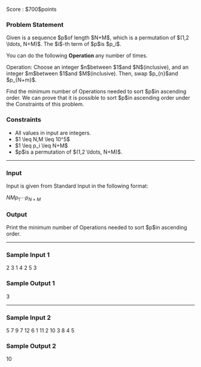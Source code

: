 
<div>

<span>

<span>

<p>
Score : $700$points
</p>

<div>

<section>

### **Problem Statement**

<p>
Given is a sequence $p$of length $N+M$, which is a permutation of $(1,2 \ldots, N+M)$.
The $i$-th term of $p$is $p_i$.
</p>

<p>
You can do the following 
<strong>
Operation
</strong>
any number of times.
</p>

<p>
Operation: Choose an integer $n$between $1$and $N$(inclusive), and an integer $m$between $1$and $M$(inclusive). Then, swap $p_{n}$and $p_{N+m}$.
</p>

<p>
Find the minimum number of Operations needed to sort $p$in ascending order. We can prove that it is possible to sort $p$in ascending order under the Constraints of this problem.
</p>

</section>

</div>

<div>

<section>

### **Constraints**

<ul>

<li>
All values in input are integers.
</li>

<li>
$1 \leq N,M \leq 10^5$
</li>

<li>
$1 \leq p_i \leq N+M$
</li>

<li>
$p$is a permutation of $(1,2 \ldots, N+M)$.
</li>

</ul>

</section>

</div>

---

<div>

<div>

<section>

### **Input**

<p>
Input is given from Standard Input in the following format:
</p>

<div>

$N$$M$$p_{1}$$\cdots$$p_{N+M}$
</div>

</section>

</div>

<div>

<section>

### **Output**

<p>
Print the minimum number of Operations needed to sort $p$in ascending order.
</p>

</section>

</div>

</div>

---

<div>

<section>

### **Sample Input 1**

<div>

2 3
1 4 2 5 3

</div>

</section>

</div>

<div>

<section>

### **Sample Output 1**

<div>

3

</div>

</section>

</div>

---

<div>

<section>

### **Sample Input 2**

<div>

5 7
9 7 12 6 1 11 2 10 3 8 4 5

</div>

</section>

</div>

<div>

<section>

### **Sample Output 2**

<div>

10

</div>

</section>

</div>

</span>

</span>

</div>
